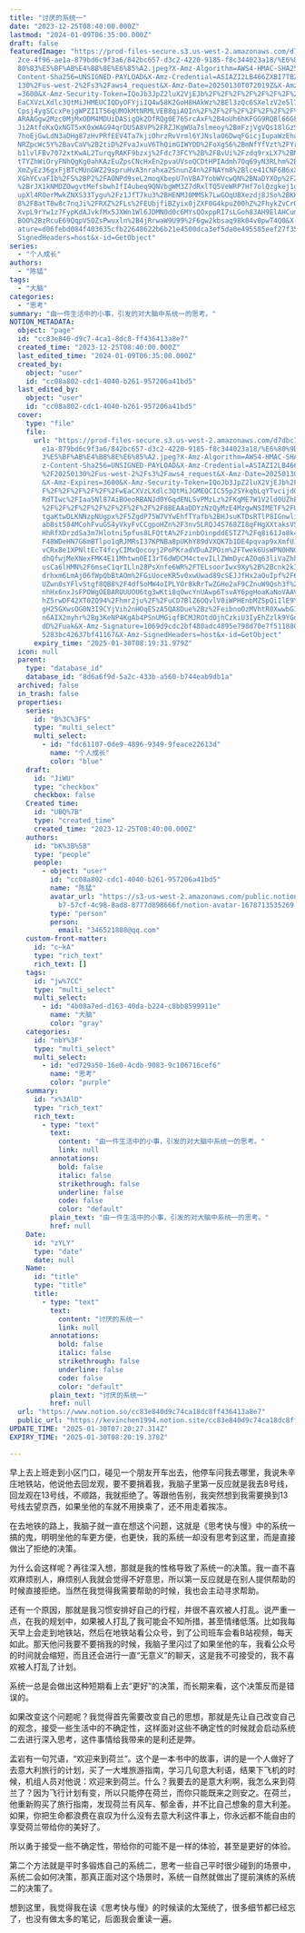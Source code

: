```yaml
---
title: "讨厌的系统一"
date: "2023-12-25T08:40:00.000Z"
lastmod: "2024-01-09T06:35:00.000Z"
draft: false
featuredImage: "https://prod-files-secure.s3.us-west-2.amazonaws.com/d7dbc101-8\
  2ce-4f96-ae1a-879bd6c9f3a6/842bc657-d3c2-4220-9185-f8c344023a18/%E6%80%9D%E8%\
  80%83%E5%BF%AB%E4%B8%8E%E6%85%A2.jpeg?X-Amz-Algorithm=AWS4-HMAC-SHA256&X-Amz-\
  Content-Sha256=UNSIGNED-PAYLOAD&X-Amz-Credential=ASIAZI2LB466ZXBI7TBZ%2F20250\
  130%2Fus-west-2%2Fs3%2Faws4_request&X-Amz-Date=20250130T072019Z&X-Amz-Expires\
  =3600&X-Amz-Security-Token=IQoJb3JpZ2luX2VjEJb%2F%2F%2F%2F%2F%2F%2F%2F%2F%2Fw\
  EaCXVzLXdlc3QtMiJHMEUCIQDyOFYjiIQ4w58K2GoH8HAkWz%2BEl3zQc6SXelzV2e5l7QIgL2zFJ\
  Cpsj4ygSCcxPejgWPZI1T56qUMOkMtNRMLVEB8qiAQIn%2F%2F%2F%2F%2F%2F%2F%2F%2F%2F%2F\
  ARAAGgw2Mzc0MjMxODM4MDUiDASigQk2DfRQg0E76SrcAxF%2B4oUh6hKFGG9RQBl66GFaqoq8%2B\
  Ji2AtfoKxQxNGT5xK0xWAG94qrDUSA8VP%2FRZJKgWUa7slmeoy%2BmFzjVgVQs18lGzScnRsmquo\
  7hoEjGwLdN3aDHg87zHvPRfEEV4Ta7kjiOhrzRvVrml6YJNslaO6DwqFGicjIupaWzEhuWpQTuTob\
  NRZpcWc5Y%2BavCaV%2B2tiD%2FvaJxuV6ThOimGIWYDD%2FoXgS6%2BmNfYfVzt%2FYrxe1Y5ptw\
  b1lvlFBv7072xtKwAL2TurqyRAKF9bzxj%2Fdc73FCY%2B%2FBvUi%2Fzdq9rxLX7%2BNpMYYjG9t\
  tTYZhWiOryFNhQgKg0ahKAzEuZpsCNcHxEn2pvaUVsoQCDtHPIAdmh7Oq69yN3RLhm%2BLAsx%2Fj\
  XmZyEz36gxFjBTcMUnGWZ29spruHvA3nrahxa2SnunZ4n%2FNAYm8%2Blce41CNF6B6xX7kTf%2FJ\
  XGhYCvaFIb%2FS%2BP2%2FAONPd9seL2moqXbepU7nVBA7YobWVcwQN%2BNaDYXOp%2FZdxRnCgE7\
  %2BrJX1kNMDZOwgvtMefsbwhIfI4ubeq9QNVbgWM3Z7dRxlTQ5VeWRP7Hf7olQzgkej1gC39PocAK\
  upXl4ROerMwkZNXS33Tygu%2Fz1JfT7ku3%2BHENMJ0MMSk7LwGOqUBXezdj8JSo%2BKKnc%2Bfa9\
  8%2FBatT8w8c7nqJi%2FRXZ%2FLs%2FEUbjfiBZyix0jZXF0G4kpuZ00hZ%2FhykZvCrO9eNrraXC\
  XvpL9rYw1z7FypKdAJvkfMx5JXWn1Wl6JDMN0d0c6MYsQOxppRI7sLGoh83AH9ElAHCum6slgMd%2\
  BOO%2BzRcuE69QqpV5OZsPwuxln%2B4jRrwaW9U99%2F6gw2kbsaq98k04v0pwT4Q0&X-Amz-Sign\
  ature=d06febd084f403635cfb22648622b6b21e4500dca3ef5da0e495585eef27f350&X-Amz-\
  SignedHeaders=host&x-id=GetObject"
series:
  - "个人成长"
authors:
  - "陈猛"
tags:
  - "大脑"
categories:
  - "思考"
summary: "由一件生活中的小事，引发的对大脑中系统一的思考。"
NOTION_METADATA:
  object: "page"
  id: "cc83e840-d9c7-4ca1-8dc8-ff436413a8e7"
  created_time: "2023-12-25T08:40:00.000Z"
  last_edited_time: "2024-01-09T06:35:00.000Z"
  created_by:
    object: "user"
    id: "cc08a802-cdc1-4040-b261-957206a41bd5"
  last_edited_by:
    object: "user"
    id: "cc08a802-cdc1-4040-b261-957206a41bd5"
  cover:
    type: "file"
    file:
      url: "https://prod-files-secure.s3.us-west-2.amazonaws.com/d7dbc101-82ce-4f96-a\
        e1a-879bd6c9f3a6/842bc657-d3c2-4220-9185-f8c344023a18/%E6%80%9D%E8%80%8\
        3%E5%BF%AB%E4%B8%8E%E6%85%A2.jpeg?X-Amz-Algorithm=AWS4-HMAC-SHA256&X-Am\
        z-Content-Sha256=UNSIGNED-PAYLOAD&X-Amz-Credential=ASIAZI2LB466UJKT57HE\
        %2F20250130%2Fus-west-2%2Fs3%2Faws4_request&X-Amz-Date=20250130T071932Z\
        &X-Amz-Expires=3600&X-Amz-Security-Token=IQoJb3JpZ2luX2VjEJb%2F%2F%2F%2\
        F%2F%2F%2F%2F%2F%2FwEaCXVzLXdlc3QtMiJGMEQCIC55p2SYkqbLqYTvcijdOqSm0HO2N\
        RdTIwc%2FIaa5Nl87AiBOeoRBANJd0YGqdENLSvPMzLz%2FKqME7W1V2ld0UZhEPSqIBAif\
        %2F%2F%2F%2F%2F%2F%2F%2F%2F%2F8BEAAaDDYzNzQyMzE4MzgwNSIMETF%2FUGmz4rnLg\
        tgaKtwDLKNNzpNUgpx%2F5ZgdP75W7VYwEhfTYafb%2BHJsuKTDsRTlP8IGnwli1L%2Fqoo\
        ab8st584MCohFvuGS4yVkyFvCCgpoHZn%2F3nvSLRQJ4S768ZI8qFHgXXtaksVSjJSlpMu2\
        HhRfXDrzdSa3m7Hlotni5pfus8LFQttA%2FzinbOinpddESTZ7%2Fq8i61Jo8k40%2F19%2\
        F48WDeHN7G6mBTlpo1qRJMRsI37KPNBa8pUKhY89dVXQK7b1DE4pqvap9xXmfU1yt05ZryI\
        vCRx8e1XPNltEcT4fcyCIMxQocoyj2PoPKradVDuAZPOim%2FTwek6UsWPN0HNG%2BLwQTp\
        dhQfwjMeXNexFMK4E11Mhtwn0EI3rT6dWDCM4ctevILlZWmDycAZOq63liVaZhhJniON%2F\
        usCa6lHMN%2F6mseC1qrILln28PsXnfe6WR%2FTELsoorIwx9Xy%2B%2Bcnk2kICS7oA9Ba\
        drhxm6LmAj06fWpQbBtAOm%2FGiUoceKR5v0xwUwad89cSEJJfHx2aOuIpf%2F6a0TM3mB5\
        UZwn0sYFlvStgf8QB8%2F4df5oMW4oIPLYOr8kRrTwZGHe2aF9CZnuW9Qsh3f%2Brz14jKi\
        nhHx6nxJsFPOWgOEBARUUUOU6tg3wKti8qOwcYnUAwp6TsvAY6pgHoaKaNoVAAVMvt%2BAE\
        hZ5rwDF42XT0ZQ94%2Fhmr2ju%2F%2FuCD7BlZ6OQvlV0iWPHEnbMZSpQiIlE9YeAaUScIJ\
        gH25GXwsOG0N3I9CYjVih2nHOqESzA5QA8Due%2Bz%2FeibnoOzMVhtR0XwwbG1M3ah%2BO\
        n6AIX2myhr%2Bg3KeNP4KgAb4PSnUMGiqfBCMJROtdOjhCzkiU3IyEhZzlk9YGd9AjJixzv\
        dD%2Fuak&X-Amz-Signature=1069d9cdc2bf480adc4895e798d70e7f511880f24d76dc\
        5283bc42637bf41167&X-Amz-SignedHeaders=host&x-id=GetObject"
      expiry_time: "2025-01-30T08:19:31.979Z"
  icon: null
  parent:
    type: "database_id"
    database_id: "8d6a6f9d-5a2c-433b-a560-b744eab9db1a"
  archived: false
  in_trash: false
  properties:
    series:
      id: "B%3C%3FS"
      type: "multi_select"
      multi_select:
        - id: "fdc61107-0de9-4896-9349-9feace22613d"
          name: "个人成长"
          color: "blue"
    draft:
      id: "JiWU"
      type: "checkbox"
      checkbox: false
    Created time:
      id: "UBQ%7B"
      type: "created_time"
      created_time: "2023-12-25T08:40:00.000Z"
    authors:
      id: "bK%3B%5B"
      type: "people"
      people:
        - object: "user"
          id: "cc08a802-cdc1-4040-b261-957206a41bd5"
          name: "陈猛"
          avatar_url: "https://s3-us-west-2.amazonaws.com/public.notion-static.com/775523\
            b7-57cf-4c98-8ad8-8777d898666f/notion-avatar-1678713535269.png"
          type: "person"
          person:
            email: "346521888@qq.com"
    custom-front-matter:
      id: "c~kA"
      type: "rich_text"
      rich_text: []
    tags:
      id: "jw%7CC"
      type: "multi_select"
      multi_select:
        - id: "4b08a7ed-d163-40da-b224-c8bb8599911e"
          name: "大脑"
          color: "gray"
    categories:
      id: "nbY%3F"
      type: "multi_select"
      multi_select:
        - id: "ed729a50-16e0-4cdb-9083-9c106716cef6"
          name: "思考"
          color: "purple"
    summary:
      id: "x%3AlD"
      type: "rich_text"
      rich_text:
        - type: "text"
          text:
            content: "由一件生活中的小事，引发的对大脑中系统一的思考。"
            link: null
          annotations:
            bold: false
            italic: false
            strikethrough: false
            underline: false
            code: false
            color: "default"
          plain_text: "由一件生活中的小事，引发的对大脑中系统一的思考。"
          href: null
    Date:
      id: "zYLY"
      type: "date"
      date: null
    Name:
      id: "title"
      type: "title"
      title:
        - type: "text"
          text:
            content: "讨厌的系统一"
            link: null
          annotations:
            bold: false
            italic: false
            strikethrough: false
            underline: false
            code: false
            color: "default"
          plain_text: "讨厌的系统一"
          href: null
  url: "https://www.notion.so/cc83e840d9c74ca18dc8ff436413a8e7"
  public_url: "https://kevinchen1994.notion.site/cc83e840d9c74ca18dc8ff436413a8e7"
UPDATE_TIME: "2025-01-30T07:20:27.314Z"
EXPIRY_TIME: "2025-01-30T08:20:19.378Z"

---
```

<link rel="stylesheet" href="https://cdn.jsdelivr.net/npm/katex@0.16.2/dist/katex.min.css" integrity="sha384-bYdxxUwYipFNohQlHt0bjN/LCpueqWz13HufFEV1SUatKs1cm4L6fFgCi1jT643X" crossorigin="anonymous">


早上去上班走到小区门口，碰见一个朋友开车出去，他停车问我去哪里，我说朱辛庄地铁站，他说他去回龙观，要不要捎着我，我脑子里第一反应就是我去8号线，回龙观在13号线，不顺路，我就拒绝了。等跟他告别，我突然想到我需要换到13号线去望京西，如果坐他的车就不用换乘了，还不用走着挨冻。


在去地铁的路上，我脑子就一直在想这个问题，这就是《思考快与慢》中的系统一搞的鬼，明明坐他的车更方便，也更快，我的系统一却没有思考到这里，而是直接做出了拒绝的决策。


为什么会这样呢？再往深入想，那就是我的性格导致了系统一的决策。我一直不喜欢麻烦别人，麻烦别人我就会觉得不好意思，所以第一反应就是在别人提供帮助的时候直接拒绝。当然在我觉得我需要帮助的时候，我也会主动寻求帮助。


还有一个原因，那就是我习惯安排好自己的行程，并很不喜欢被人打乱。说严重一点，在我的规划中，如果被人打乱了我可能会不知所措，甚至情绪低落。比如我每天早上会走到地铁站，然后在地铁站看公众号，到了公司班车会看B站视频，每天如此。那天他问我要不要捎我的时候，我脑子里闪过了如果坐他的车，我看公众号的时间就会缩短，而且还会进行一直“无意义”的聊天，这是我不可接受的，我不喜欢被人打乱了计划。


系统一总是会做出这种短期看上去“更好”的决策，而长期来看，这个决策反而是错误的。


如果改变这个问题呢？我觉得首先需要改变自己的思想，那就是先让自己改变自己的观念，接受一些生活中的不确定性，这样面对这些不确定性的时候就会启动系统二去进行深入思考，这件事情给我带来的是利还是弊。


孟岩有一句咒语，“欢迎来到荷兰”。这个是一本书中的故事，讲的是一个人做好了去意大利旅行的计划，买了一大堆旅游指南，学习几句意大利语，结果下飞机的时候，机组人员对他说：欢迎来到荷兰。什么？我要去的是意大利啊，我怎么来到荷兰了？因为飞行计划有变，所以只能停在荷兰，而你只能既来之则安之。在荷兰，他重新购买了旅行指南，发现荷兰有风车、郁金香，并不比自己想象的意大利差。如果，你把生命都浪费在哀叹为什么没有去意大利这件事上，你永远都不能自由的享受荷兰带给你的美好了。


所以勇于接受一些不确定性，带给你的可能不是一样的体验，甚至是更好的体验。


第二个方法就是平时多锻炼自己的系统二，思考一些自己平时很少碰到的场景中，系统二会如何决策，那真正面对这个场景时，系统一自然就做出了提前演练的系统二的决策了。


想到这里，我觉得我在读《思考快与慢》的时候读的太笼统了，很多细节都已经忘了，也没有做太多的笔记，后面我会重读一遍。

